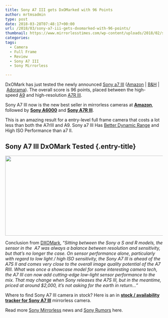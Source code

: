 ```yaml
---
title: Sony A7 III gets DxOMarked with 96 Points
author: mrtmsadmin
type: post
date: 2018-03-28T07:48:17+00:00
url: /2018/03/sony-a7-iii-gets-dxomarked-with-96-points/
thumbnail: https://www.mirrorlesstimes.com/wp-content/uploads/2018/02/sony-a7-iii.jpg
categories:
tags:
  - Camera
  - Full Frame
  - Review
  - Sony A7 III
  - Sony Mirrorless

---
```

DxOMark has just tested the newly announced [Sony a7 III][1] (<a href="https://www.amazon.com/dp/B07B43WPVK/?tag=daicamnew-20" target="_blank" rel="noopener noreferrer nofollow" data-wpel-link="external" data-amzn-asin="B07B43WPVK">Amazon</a> | <a href="https://www.bhphotovideo.com/c/product/1394217-REG/sony_ilce_7m3_alpha_a7_iii_mirrorless.html/BI/20175/KBID/14249" target="_new" rel="nofollow" data-wpel-link="external">B&H</a> | <a href="https://adorama.evyy.net/c/63923/51926/1036?u=https%3A%2F%2Fwww.adorama.com%2Fisoa7m3.html" target="_new" rel="nofollow" data-wpel-link="external">Adorama</a>). The overall score is 96 points, placed between the high-speed [A9][2] and high-resolution [A7R III][3].

Sony A7 III now is the new best seller in mirrorless cameras at <a href="https://amzn.to/2GhrHyp" target="_blank" rel="noopener nofollow external noreferrer" data-wpel-link="external"><strong>Amazon</strong></a>, followed by <a href="https://amzn.to/2J0kVPo" target="_blank" rel="noopener nofollow external noreferrer" data-wpel-link="external"><strong>Sony A6000</strong></a> and <a href="https://amzn.to/2GzLkoM" target="_blank" rel="noopener nofollow external noreferrer" data-wpel-link="external"><strong>Sony A7R III</strong></a>.

This is an amazing result for a entry-level full frame camera that costs a lot less than both the A7rIII and A9. Sony a7 III Has [Better Dynamic Range][4] and High ISO Performance than a7 II.<!--more-->

## Sony A7 III DxOMark Tested {.entry-title}

[<img class="aligncenter size-full wp-image-1871" src="https://i0.wp.com/www.mirrorlesstimes.com/wp-content/uploads/2018/03/sony-a7-iii-vs-sony-a7r-iii-sony-a9.jpg?resize=600%2C255&#038;ssl=1" alt="" width="600" height="255" srcset="https://i0.wp.com/www.mirrorlesstimes.com/wp-content/uploads/2018/03/sony-a7-iii-vs-sony-a7r-iii-sony-a9.jpg?w=2396&ssl=1 2396w, https://i0.wp.com/www.mirrorlesstimes.com/wp-content/uploads/2018/03/sony-a7-iii-vs-sony-a7r-iii-sony-a9.jpg?resize=470%2C199&ssl=1 470w, https://i0.wp.com/www.mirrorlesstimes.com/wp-content/uploads/2018/03/sony-a7-iii-vs-sony-a7r-iii-sony-a9.jpg?resize=768%2C326&ssl=1 768w, https://i0.wp.com/www.mirrorlesstimes.com/wp-content/uploads/2018/03/sony-a7-iii-vs-sony-a7r-iii-sony-a9.jpg?resize=970%2C412&ssl=1 970w, https://i0.wp.com/www.mirrorlesstimes.com/wp-content/uploads/2018/03/sony-a7-iii-vs-sony-a7r-iii-sony-a9.jpg?w=1200&ssl=1 1200w, https://i0.wp.com/www.mirrorlesstimes.com/wp-content/uploads/2018/03/sony-a7-iii-vs-sony-a7r-iii-sony-a9.jpg?w=1800&ssl=1 1800w" sizes="(max-width: 600px) 100vw, 600px" data-recalc-dims="1" />][5]

Conclusion from <a href="https://www.dxomark.com/sony-a7-iii-low-light-performer/" target="_blank" rel="noopener nofollow external noreferrer" data-wpel-link="external">DXOMark</a>, “_Sitting between the Sony a S and R models, the sensor in the  A7 was always a balance between resolution and sensitivity, but that’s no longer the case. On sensor performance alone, particularly with regard to low light / high ISO sensitivity, the Sony A7 III is ahead of the A7S II and comes very close to the overall image quality potential of the A7 RIII. What was once a showcase model for some interesting camera tech, the A7 III can now add cutting-edge low-light sensor performance to the mix. That may change when Sony releases the A7S III, but in the meantime, priced at around $2,000, it’s not asking for the earth in return…”_

Where to find Sony A7 III camera in stock? Here is an in [**stock / availability tracker for Sony A7 III**][6] mirrorless camera.

Read more <a href="https://www.mirrorlesstimes.com/tags/sony-mirrorless/" target="_blank" rel="noopener">Sony Mirrorless</a> news and <a href="https://www.dailycameranews.com/tag/sony-rumors/" target="_blank" rel="noopener">Sony Rumors</a> here.

 [1]: https://www.mirrorlesstimes.com/tags/sony-a7-iii/
 [2]: https://www.dailycameranews.com/tag/sony-a9/
 [3]: https://www.dailycameranews.com/tag/sony-a7riii/
 [4]: https://www.mirrorlesstimes.com/2018/03/sony-a7-iii-has-better-dynamic-range-and-high-iso-performance-than-a7-ii/
 [5]: https://i0.wp.com/www.mirrorlesstimes.com/wp-content/uploads/2018/03/sony-a7-iii-vs-sony-a7r-iii-sony-a9.jpg?ssl=1
 [6]: https://www.dailycameranews.com/2018/03/sony-a7-iii-stock-availability-tracker/